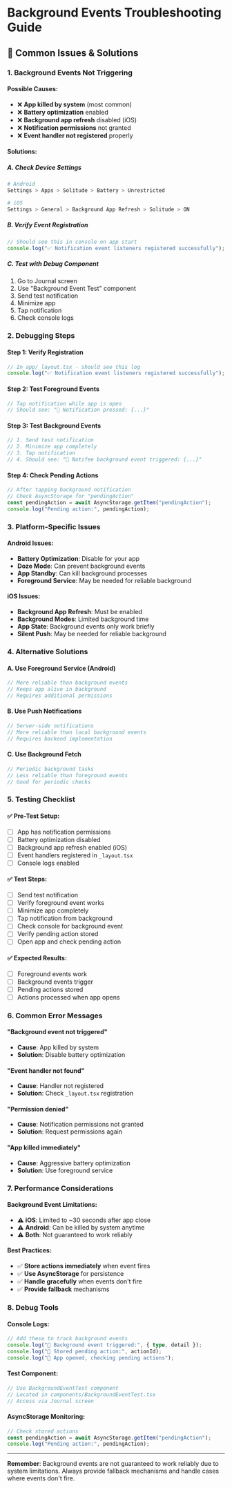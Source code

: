 # Background Events Troubleshooting Guide

## 🚨 **Common Issues & Solutions**

### **1. Background Events Not Triggering**

#### **Possible Causes:**

- ❌ **App killed by system** (most common)
- ❌ **Battery optimization** enabled
- ❌ **Background app refresh** disabled (iOS)
- ❌ **Notification permissions** not granted
- ❌ **Event handler not registered** properly

#### **Solutions:**

##### **A. Check Device Settings**

```bash
# Android
Settings > Apps > Solitude > Battery > Unrestricted

# iOS
Settings > General > Background App Refresh > Solitude > ON
```

##### **B. Verify Event Registration**

```typescript
// Should see this in console on app start
console.log("✅ Notification event listeners registered successfully");
```

##### **C. Test with Debug Component**

1. Go to Journal screen
2. Use "Background Event Test" component
3. Send test notification
4. Minimize app
5. Tap notification
6. Check console logs

### **2. Debugging Steps**

#### **Step 1: Verify Registration**

```typescript
// In app/_layout.tsx - should see this log
console.log("✅ Notification event listeners registered successfully");
```

#### **Step 2: Test Foreground Events**

```typescript
// Tap notification while app is open
// Should see: "📱 Notification pressed: {...}"
```

#### **Step 3: Test Background Events**

```typescript
// 1. Send test notification
// 2. Minimize app completely
// 3. Tap notification
// 4. Should see: "🔄 Notifee background event triggered: {...}"
```

#### **Step 4: Check Pending Actions**

```typescript
// After tapping background notification
// Check AsyncStorage for "pendingAction"
const pendingAction = await AsyncStorage.getItem("pendingAction");
console.log("Pending action:", pendingAction);
```

### **3. Platform-Specific Issues**

#### **Android Issues:**

- **Battery Optimization**: Disable for your app
- **Doze Mode**: Can prevent background events
- **App Standby**: Can kill background processes
- **Foreground Service**: May be needed for reliable background

#### **iOS Issues:**

- **Background App Refresh**: Must be enabled
- **Background Modes**: Limited background time
- **App State**: Background events only work briefly
- **Silent Push**: May be needed for reliable background

### **4. Alternative Solutions**

#### **A. Use Foreground Service (Android)**

```typescript
// More reliable than background events
// Keeps app alive in background
// Requires additional permissions
```

#### **B. Use Push Notifications**

```typescript
// Server-side notifications
// More reliable than local background events
// Requires backend implementation
```

#### **C. Use Background Fetch**

```typescript
// Periodic background tasks
// Less reliable than foreground events
// Good for periodic checks
```

### **5. Testing Checklist**

#### **✅ Pre-Test Setup:**

- [ ] App has notification permissions
- [ ] Battery optimization disabled
- [ ] Background app refresh enabled (iOS)
- [ ] Event handlers registered in `_layout.tsx`
- [ ] Console logs enabled

#### **✅ Test Steps:**

- [ ] Send test notification
- [ ] Verify foreground event works
- [ ] Minimize app completely
- [ ] Tap notification from background
- [ ] Check console for background event
- [ ] Verify pending action stored
- [ ] Open app and check pending action

#### **✅ Expected Results:**

- [ ] Foreground events work
- [ ] Background events trigger
- [ ] Pending actions stored
- [ ] Actions processed when app opens

### **6. Common Error Messages**

#### **"Background event not triggered"**

- **Cause**: App killed by system
- **Solution**: Disable battery optimization

#### **"Event handler not found"**

- **Cause**: Handler not registered
- **Solution**: Check `_layout.tsx` registration

#### **"Permission denied"**

- **Cause**: Notification permissions not granted
- **Solution**: Request permissions again

#### **"App killed immediately"**

- **Cause**: Aggressive battery optimization
- **Solution**: Use foreground service

### **7. Performance Considerations**

#### **Background Event Limitations:**

- ⚠️ **iOS**: Limited to ~30 seconds after app close
- ⚠️ **Android**: Can be killed by system anytime
- ⚠️ **Both**: Not guaranteed to work reliably

#### **Best Practices:**

- ✅ **Store actions immediately** when event fires
- ✅ **Use AsyncStorage** for persistence
- ✅ **Handle gracefully** when events don't fire
- ✅ **Provide fallback** mechanisms

### **8. Debug Tools**

#### **Console Logs:**

```typescript
// Add these to track background events
console.log("🔄 Background event triggered:", { type, detail });
console.log("💾 Stored pending action:", actionId);
console.log("📱 App opened, checking pending actions");
```

#### **Test Component:**

```typescript
// Use BackgroundEventTest component
// Located in components/BackgroundEventTest.tsx
// Access via Journal screen
```

#### **AsyncStorage Monitoring:**

```typescript
// Check stored actions
const pendingAction = await AsyncStorage.getItem("pendingAction");
console.log("Pending action:", pendingAction);
```

---

**Remember**: Background events are not guaranteed to work reliably due to system limitations. Always provide fallback mechanisms and handle cases where events don't fire.
